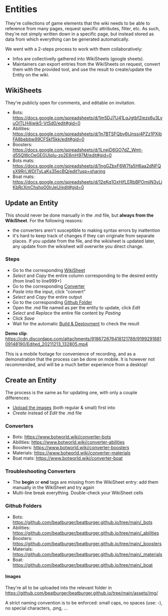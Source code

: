 # Entities

They're collections of game elements that the wiki needs to be able to reference from many pages, request specific attributes, filter, etc. As such, they're not simply written down in a specific page, but instead stored as data from which everything can be generated automatically.

We went with a 2-steps process to work with them collaboratively:

- Infos are collectivelly gathered into WikiSheets (google sheets).
- Maintainers can export entries from the WikiSheets on request, convert them with the provided tool, and use the result to create/update the Entity on the wiki.


## WikiSheets

They're publicly open for comments, and editable on invitation.

- Bots: https://docs.google.com/spreadsheets/d/1m5DJ7U41LqJgtbf2jezs6u3LvuOlTLH4iwik5-VtSd0/edit#gid=0
- Abilities: https://docs.google.com/spreadsheets/d/1n7BTSFQbv6tJnssi4PZz1PXjbFA8bebbw99CFSkf5kk/edit#gid=0
- Boosters: https://docs.google.com/spreadsheets/d/1LnejD6GO7dZ_Wmt-d55QWcOeGEGUIqIu-zp2E8mH97M/edit#gid=0
- Bots mats: https://docs.google.com/spreadsheets/d/1ngGZbxF6W7fa5H6aa2dNFQsX9RrLWDITyLaKs35ecBQ/edit?usp=sharing
- Boat mats: https://docs.google.com/spreadsheets/d/12eKq1OxHjfLERbBPOmjjN3yLjKbRcXmChsho00IrJeU/edit#gid=0


## Update an Entity

This should never be done manually in the .md file, but **always from the WikiSheet**. For the following reasons:

- the converters aren't susceptible to making syntax errors by inattention
- it's hard to keep track of changes if they can originate from separate places. If you update from the file, and the wikisheet is updated later, any update from the wikisheet will overwrite you direct change.

### Steps

- Go to the corresponding [WikiSheet](#wikisheets)
- *Select* and *Copy* the entire column corresponding to the desired entity (from line0 to line999+)
- Go to the corresponding [Converter](#converters)
- *Paste* into the input, click "convert"
- *Select* and *Copy* the entire output
- Go to the corresponding [Github Folder](#github-folders)
- Open the .md file named as per the entity to update, click *Edit*
- *Select* and *Replace* the entire file content by *Pasting*
- Click *Save*
- Wait for the automatic [Build & Deployment](github.md#deployement) to check the result  

**Demo clip**: https://cdn.discordapp.com/attachments/918672676418121789/919929188109148190/Edited_20211213_132805.mp4

This is a mobile footage for convenience of recording, and as a demonstration that the process can be done on mobile. It is however not recommended, and will be a much better experience from a desktop!

## Create an Entity

The process is the same as for updating one, with only a couple differences:

- [Upload the images](#images) (both regular & small) first into
- *Create* instead of *Edit* the .md file

### Converters

- Bots: https://www.botworld.wiki/converter-bots
- Abilities: https://www.botworld.wiki/converter-abilities
- Boosters: https://www.botworld.wiki/converter-boosters
- Materials: https://www.botworld.wiki/converter-materials
- Boat mats: https://www.botworld.wiki/converter-boat

### Troubleshooting Converters

- The  __begin__   or  __end__   tags are missing from the WikiSheet entry: add them manually in the WikiSheet and try again
- Multi-line break everything. Double-check your WikiSheet cells



### Github Folders


- Bots: https://github.com/beatburger/beatburger.github.io/tree/main/_bots
- Abilities: https://github.com/beatburger/beatburger.github.io/tree/main/_abilities
- Boosters: https://github.com/beatburger/beatburger.github.io/tree/main/_boosters
- Materials: https://github.com/beatburger/beatburger.github.io/tree/main/_materials
- Boat: https://github.com/beatburger/beatburger.github.io/tree/main/_boat

#### Images

They're all to be uploaded into the relevant folder in https://github.com/beatburger/beatburger.github.io/tree/main/assets/img/

A strict naming convention is to be enforced: small caps, no spaces (use: -), no special characters, .png, ...

